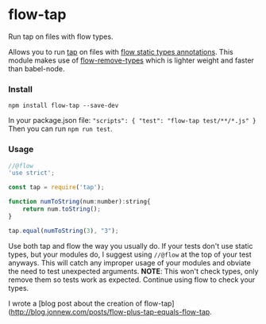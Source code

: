 # flow-tap
Run tap on files with flow types.

Allows you to run [tap](http://www.node-tap.org/basics/) on files with [flow static types annotations](https://flow.org/en/). This module makes use of [flow-remove-types](https://github.com/flowtype/flow-remove-types) which is lighter weight and faster than babel-node.

### Install
`npm install flow-tap --save-dev`

In your package.json file:
`
"scripts": {
	"test": "flow-tap test/**/*.js"
}
`
Then you can run `npm run test`.

### Usage

```javascript
//@flow
'use strict';

const tap = require('tap');

function numToString(num:number):string{
	return num.toString();
}

tap.equal(numToString(3), "3");
```

Use both tap and flow the way you usually do. If your tests don't use static types, but your modules do, I suggest using `//@flow` at the top of your test anyways. This will catch any improper usage of your modules and obviate the need to test unexpected arguments. **NOTE**: This won't check types, only remove them so tests work as expected. Continue using flow to check your types.

I wrote a [blog post about the creation of flow-tap](http://blog.jonnew.com/posts/flow-plus-tap-equals-flow-tap.